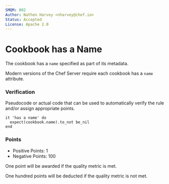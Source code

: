 ```yaml
---
SMQM: 002
Author: Nathen Harvey <nharvey@chef.io>
Status: Accepted
License: Apache 2.0
---
```


# Cookbook has a Name

The cookbook has a `name` specified as part of its metadata.

Modern versions of the Chef Server require each cookbook has a `name` attribute.

### Verification

Pseudocode or actual code that can be used to automatically verify the rule and/or assign appropriate points.

    it 'has a name' do
      expect(cookbook.name).to_not be_nil
    end

### Points

* Positive Points:  1
* Negative Points: 100

One point will be awarded if the quality metric is met.

One hundred points will be deducted if the quality metric is not met.

